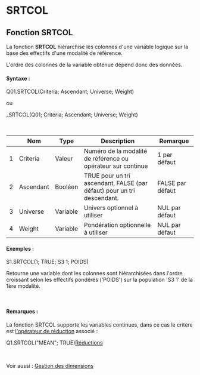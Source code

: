 # SRTCOL

## Fonction SRTCOL

La fonction **SRTCOL** hiérarchise les colonnes d'une variable logique sur la base des effectifs d'une modalité de référence.

L'ordre des colonnes de la variable obtenue dépend donc des données.

#### Syntaxe :&nbsp;

Q01.SRTCOL(Criteria; Ascendant; Universe; Weight)

ou

\_SRTCOL(Q01; Criteria; Ascendant; Universe; Weight)

&nbsp;

| &nbsp; | **Nom** |**Type**|**Description**|**Remarque** |
| --- | --- | --- | --- | --- |
| &#49; | Criteria | Valeur | Numéro de la modalité de référence ou opérateur sur continue | &#49; par défaut |
| &#50; | Ascendant | Booléen | TRUE pour un tri ascendant, FALSE (par défaut) pour un tri descendant. | FALSE par défaut |
| &#51; | Universe | Variable | Univers optionnel à utiliser | NUL par défaut |
| &#52; | Weight | Variable | Pondération optionnelle à utiliser | NUL par défaut |


#### Exemples :

S1.SRTCOL(1; TRUE; S3 1; POIDS)

Retourne une variable dont les colonnes sont hiérarchisées dans l'ordre croissant selon les effectifs pondérés ('POIDS') sur la population 'S3 1' de la 1ère modalité.

&nbsp;

#### Remarques :

La fonction SRTCOL supporte les variables continues, dans ce cas le critère est [l'opérateur de réduction](<Reductions1.md>) associé :

Q1.SRTCOL("MEAN"; TRUE)[Réductions](<Reductions1.md>)

&nbsp;

Voir aussi : [Gestion des dimensions](<Gererlesdimensionsdesvariables1.md>)